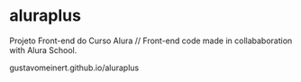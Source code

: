 # aluraplus
Projeto Front-end do Curso Alura // Front-end code made in collababoration with Alura School.

gustavomeinert.github.io/aluraplus
